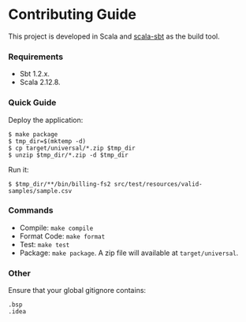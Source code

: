 # Contributing Guide

This project is developed in Scala and [scala-sbt](https://www.scala-sbt.org/) as the build tool.

### Requirements

* Sbt 1.2.x.
* Scala 2.12.8.

### Quick Guide

Deploy the application:
```shell
$ make package
$ tmp_dir=$(mktemp -d)
$ cp target/universal/*.zip $tmp_dir
$ unzip $tmp_dir/*.zip -d $tmp_dir
```

Run it:
```shell
$ $tmp_dir/**/bin/billing-fs2 src/test/resources/valid-samples/sample.csv
```

### Commands

* Compile: `make compile`
* Format Code: `make format`
* Test: `make test`
* Package: `make package`. A zip file will available at `target/universal`.

### Other

Ensure that your global gitignore contains:
```
.bsp
.idea
```
